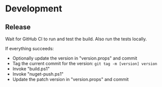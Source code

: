 # Development

## Release

Wait for GitHub CI to run and test the build. Also run the tests locally.

If everything succeeds:
- Optionally update the version in "version.props" and commit
- Tag the current commit for the version: `git tag -m [version] version`
- Invoke "build.ps1"
- Invoke "nuget-push.ps1"
- Update the patch version in "version.props" and commit

